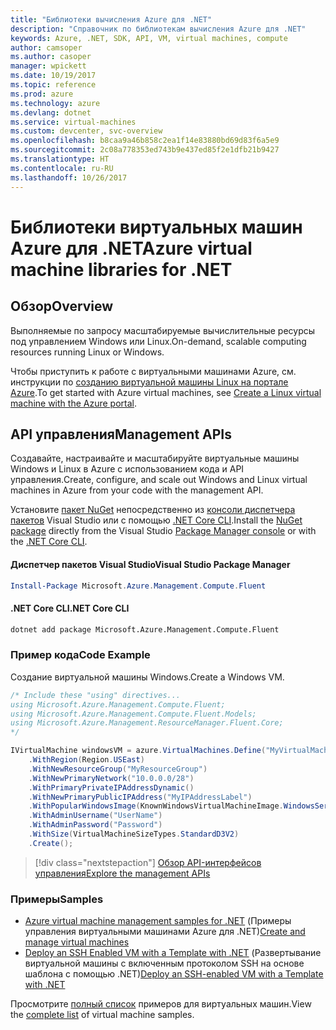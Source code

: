 ```yaml
---
title: "Библиотеки вычисления Azure для .NET"
description: "Справочник по библиотекам вычисления Azure для .NET"
keywords: Azure, .NET, SDK, API, VM, virtual machines, compute
author: camsoper
ms.author: casoper
manager: wpickett
ms.date: 10/19/2017
ms.topic: reference
ms.prod: azure
ms.technology: azure
ms.devlang: dotnet
ms.service: virtual-machines
ms.custom: devcenter, svc-overview
ms.openlocfilehash: b8caa9a46b858c2ea1f14e83880bd69d83f6a5e9
ms.sourcegitcommit: 2c08a778353ed743b9e437ed85f2e1dfb21b9427
ms.translationtype: HT
ms.contentlocale: ru-RU
ms.lasthandoff: 10/26/2017
---
```

# <a name="azure-virtual-machine-libraries-for-net"></a><span data-ttu-id="ca3fc-104">Библиотеки виртуальных машин Azure для .NET</span><span class="sxs-lookup"><span data-stu-id="ca3fc-104">Azure virtual machine libraries for .NET</span></span>

## <a name="overview"></a><span data-ttu-id="ca3fc-105">Обзор</span><span class="sxs-lookup"><span data-stu-id="ca3fc-105">Overview</span></span>

<span data-ttu-id="ca3fc-106">Выполняемые по запросу масштабируемые вычислительные ресурсы под управлением Windows или Linux.</span><span class="sxs-lookup"><span data-stu-id="ca3fc-106">On-demand, scalable computing resources running Linux or Windows.</span></span>

<span data-ttu-id="ca3fc-107">Чтобы приступить к работе с виртуальными машинами Azure, см. инструкции по [созданию виртуальной машины Linux на портале Azure](https://review.docs.microsoft.com/en-us/azure/virtual-machines/linux/quick-create-portal).</span><span class="sxs-lookup"><span data-stu-id="ca3fc-107">To get started with Azure virtual machines, see [Create a Linux virtual machine with the Azure portal](https://review.docs.microsoft.com/en-us/azure/virtual-machines/linux/quick-create-portal).</span></span>

## <a name="management-apis"></a><span data-ttu-id="ca3fc-108">API управления</span><span class="sxs-lookup"><span data-stu-id="ca3fc-108">Management APIs</span></span>

<span data-ttu-id="ca3fc-109">Создавайте, настраивайте и масштабируйте виртуальные машины Windows и Linux в Azure с использованием кода и API управления.</span><span class="sxs-lookup"><span data-stu-id="ca3fc-109">Create, configure, and scale out Windows and Linux virtual machines in Azure from your code with the management API.</span></span>

<span data-ttu-id="ca3fc-110">Установите [пакет NuGet](https://www.nuget.org/packages/Microsoft.Azure.Management.Compute.Fluent) непосредственно из [консоли диспетчера пакетов][PackageManager] Visual Studio или с помощью [.NET Core CLI][DotNetCLI].</span><span class="sxs-lookup"><span data-stu-id="ca3fc-110">Install the [NuGet package](https://www.nuget.org/packages/Microsoft.Azure.Management.Compute.Fluent) directly from the Visual Studio [Package Manager console][PackageManager] or with the [.NET Core CLI][DotNetCLI].</span></span>

#### <a name="visual-studio-package-manager"></a><span data-ttu-id="ca3fc-111">Диспетчер пакетов Visual Studio</span><span class="sxs-lookup"><span data-stu-id="ca3fc-111">Visual Studio Package Manager</span></span>

```powershell
Install-Package Microsoft.Azure.Management.Compute.Fluent
```

#### <a name="net-core-cli"></a><span data-ttu-id="ca3fc-112">.NET Core CLI</span><span class="sxs-lookup"><span data-stu-id="ca3fc-112">.NET Core CLI</span></span>

```bash
dotnet add package Microsoft.Azure.Management.Compute.Fluent
```

### <a name="code-example"></a><span data-ttu-id="ca3fc-113">Пример кода</span><span class="sxs-lookup"><span data-stu-id="ca3fc-113">Code Example</span></span>

<span data-ttu-id="ca3fc-114">Создание виртуальной машины Windows.</span><span class="sxs-lookup"><span data-stu-id="ca3fc-114">Create a Windows VM.</span></span>

```csharp
/* Include these "using" directives...
using Microsoft.Azure.Management.Compute.Fluent;
using Microsoft.Azure.Management.Compute.Fluent.Models;
using Microsoft.Azure.Management.ResourceManager.Fluent.Core;
*/

IVirtualMachine windowsVM = azure.VirtualMachines.Define("MyVirtualMachine")
    .WithRegion(Region.USEast)
    .WithNewResourceGroup("MyResourceGroup")
    .WithNewPrimaryNetwork("10.0.0.0/28")
    .WithPrimaryPrivateIPAddressDynamic()
    .WithNewPrimaryPublicIPAddress("MyIPAddressLabel")
    .WithPopularWindowsImage(KnownWindowsVirtualMachineImage.WindowsServer2012R2Datacenter)
    .WithAdminUsername("UserName")
    .WithAdminPassword("Password")
    .WithSize(VirtualMachineSizeTypes.StandardD3V2)
    .Create();
```

> [!div class="nextstepaction"]
> [<span data-ttu-id="ca3fc-115">Обзор API-интерфейсов управления</span><span class="sxs-lookup"><span data-stu-id="ca3fc-115">Explore the management APIs</span></span>](https://review.docs.microsoft.com/en-us/dotnet/api/overview/azure/virtualmachines/management?view=azure-dotnet)

### <a name="samples"></a><span data-ttu-id="ca3fc-116">Примеры</span><span class="sxs-lookup"><span data-stu-id="ca3fc-116">Samples</span></span>

* <span data-ttu-id="ca3fc-117">[Azure virtual machine management samples for .NET](/dotnet/azure/dotnet-sdk-azure-virtual-machine-samples) (Примеры управления виртуальными машинами Azure для .NET)</span><span class="sxs-lookup"><span data-stu-id="ca3fc-117">[Create and manage virtual machines](/dotnet/azure/dotnet-sdk-azure-virtual-machine-samples)</span></span>
* <span data-ttu-id="ca3fc-118">[Deploy an SSH Enabled VM with a Template with .NET](https://azure.microsoft.com/en-us/resources/samples/resource-manager-dotnet-template-deployment/) (Развертывание виртуальной машины с включенным протоколом SSH на основе шаблона с помощью .NET)</span><span class="sxs-lookup"><span data-stu-id="ca3fc-118">[Deploy an SSH-enabled VM with a Template with .NET](https://azure.microsoft.com/en-us/resources/samples/resource-manager-dotnet-template-deployment/)</span></span>

<span data-ttu-id="ca3fc-119">Просмотрите [полный список](https://azure.microsoft.com/en-us/resources/samples/?platform=dotnet&term=VM) примеров для виртуальных машин.</span><span class="sxs-lookup"><span data-stu-id="ca3fc-119">View the [complete list](https://azure.microsoft.com/en-us/resources/samples/?platform=dotnet&term=VM) of virtual machine samples.</span></span>

[PackageManager]: https://docs.microsoft.com/nuget/tools/package-manager-console
[DotNetCLI]: https://docs.microsoft.com/dotnet/core/tools/dotnet-add-package
